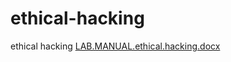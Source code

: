 # ethical-hacking
ethical hacking
[LAB.MANUAL.ethical.hacking.docx](https://github.com/kotireddy12345/ethical-hacking/files/10803737/LAB.MANUAL.ethical.hacking.docx)
